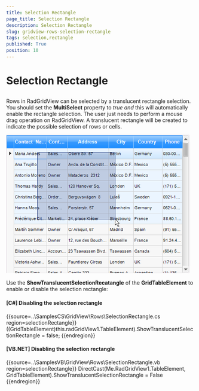 ```yaml
---
title: Selection Rectangle
page_title: Selection Rectangle
description: Selection Rectangle
slug: gridview-rows-selection-rectangle
tags: selection,rectangle
published: True
position: 10
---
```


# Selection Rectangle



## 

Rows in RadGridView can be selected by a translucent rectangle selection. You should set the __MultiSelect__ property to *true and* this will automatically enable the rectangle selection. The user just needs to perform a mouse drag operation on RadGridView. A translucent rectangle will be created to indicate the possible selection of rows or cells.

![gridview-rows-selection-rectangle 001](images/gridview-rows-selection-rectangle001.png)



Use the __ShowTranslucentSelectionRecatangle__ of the __GridTableElement__ to enable or disable the selection rectangle:

#### __[C#] Disabling the selection rectangle__

{{source=..\SamplesCS\GridView\Rows\SelectionRectangle.cs region=selectionRectangle}}
	            ((GridTableElement)this.radGridView1.TableElement).ShowTranslucentSelectionRectangle = false;
	{{endregion}}



#### __[VB.NET] Disabling the selection rectangle__

{{source=..\SamplesVB\GridView\Rows\SelectionRectangle.vb region=selectionRectangle}}
	        DirectCast(Me.RadGridView1.TableElement, GridTableElement).ShowTranslucentSelectionRectangle = False
	{{endregion}}


